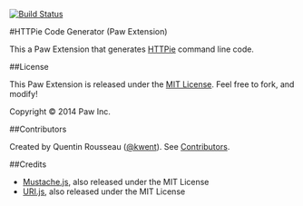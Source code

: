 [![Build Status](https://travis-ci.org/LuckyMarmot/Paw-HTTPPieCodeGenerator.svg?branch=master)](https://travis-ci.org/LuckyMarmot/Paw-HTTPPieCodeGenerator)

#HTTPie Code Generator (Paw Extension)

This a Paw Extension that generates [HTTPie](https://github.com/jakubroztocil/httpie) command line code.

##License

This Paw Extension is released under the [MIT License](LICENSE). Feel free to fork, and modify!

Copyright © 2014 Paw Inc.

##Contributors

Created by Quentin Rousseau ([@kwent](https://github.com/kwent)). See [Contributors](https://github.com/LuckyMarmot/Paw-HTTPPieCodeGenerator/graphs/contributors).

##Credits

* [Mustache.js](https://github.com/janl/mustache.js/), also released under the MIT License
* [URI.js](http://medialize.github.io/URI.js/), also released under the MIT License
